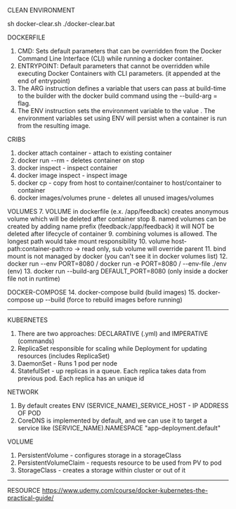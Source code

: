 CLEAN ENVIRONMENT

sh docker-clear.sh
./docker-clear.bat

DOCKERFILE  
1) CMD: Sets default parameters that can be overridden from the Docker Command Line Interface (CLI) while running a docker container.
2) ENTRYPOINT: Default parameters that cannot be overridden while executing Docker Containers with CLI parameters. (it appended at the end of entrypoint)
3) The ARG instruction defines a variable that users can pass at build-time to the builder with the docker build command using the --build-arg <varname>=<value> flag.
4) The ENV instruction sets the environment variable <key> to the value <value>. The environment variables set using ENV will persist when a container is run from the resulting image.

CRIBS
1. docker attach container - attach to existing container
2. docker run --rm - deletes container on stop
3. docker inspect - inspect container
4. docker image inspect - inspect image
5. docker cp - copy from host to container/container to host/container to container
6. docker images/volumes prune - deletes all unused images/volumes

VOLUMES
7. VOLUME in dockerfile (e.x. /app/feedback) creates anonymous volume which will be deleted after container stop
8. named volumes can be created by adding name prefix (feedback:/app/feedback) it will NOT be deleted after lifecycle of container
9. combining volumes is allowed. The longest path would take mount responsibility
10. volume host-path:container-path:ro -> read only, sub volume will override parent
11. bind mount is not managed by docker (you can't see it in docker volumes list)
12. docker run --env PORT=8080 / docker run -e PORT=8080 / --env-file ./env (env)
13. docker run --build-arg DEFAULT_PORT=8080 (only inside a docker file not in runtime)

DOCKER-COMPOSE
14. docker-compose build (build images)
15. docker-compose up --build (force to rebuild images before running)

---
KUBERNETES
1. There are two approaches: DECLARATIVE (.yml) and IMPERATIVE (commands)
2. ReplicaSet responsible for scaling while Deployment for updating resources (includes ReplicaSet)
3. DaemonSet - Runs 1 pod per node
4. StatefulSet - up replicas in a queue. Each replica takes data from previous pod. Each replica has an unique id

NETWORK
1. By default creates ENV (SERVICE_NAME)_SERVICE_HOST - IP ADDRESS OF POD
2. CoreDNS is implemented by default, and we can use it to target a service like (SERVICE_NAME).NAMESPACE "app-deployment.default"

VOLUME
1. PersistentVolume - configures storage in a storageClass
2. PersistentVolumeClaim - requests resource to be used from PV to pod
3. StorageClass - creates a storage within cluster or out of it 

---
RESOURCE
https://www.udemy.com/course/docker-kubernetes-the-practical-guide/